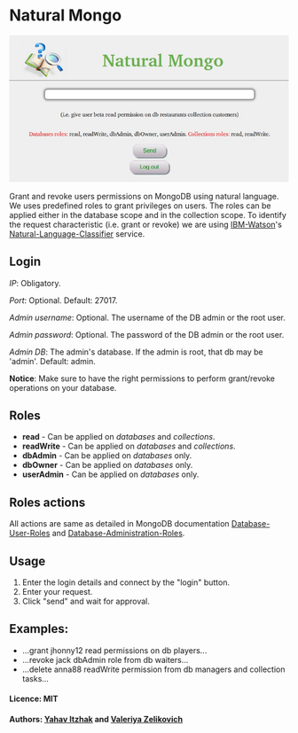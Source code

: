 # Natural Mongo

![](https://github.com/yahavi/NaturalMongo/blob/master/NaturalMongo.jpg)

Grant and revoke users permissions on MongoDB using natural language.
We uses predefined roles to grant privileges on users. The roles can be applied either in the database scope and in the collection scope.
To identify the request characteristic (i.e. grant or revoke) we are using [IBM-Watson](http://www.ibm.com/watson/)'s [Natural-Language-Classifier](https://www.ibm.com/watson/developercloud/doc/nl-classifier/) service.

## Login
*IP*: Obligatory.

*Port*: Optional. Default: 27017.

*Admin username*: Optional. The username of the DB admin or the root user.

*Admin password*: Optional. The password of the DB admin or the root user.

*Admin DB*: The admin's database. If the admin is root, that db may be 'admin'. Default: admin.

**Notice**: Make sure to have the right permissions to perform grant/revoke operations on your database.

## Roles
* **read** - Can be applied on *databases* and *collections*.
* **readWrite** - Can be applied on *databases* and *collections*.
* **dbAdmin** - Can be applied on *databases* only.
* **dbOwner** - Can be applied on *databases* only.
* **userAdmin** - Can be applied on *databases* only.

## Roles actions
All actions are same as detailed in MongoDB documentation [Database-User-Roles](https://docs.mongodb.com/manual/reference/built-in-roles/#database-user-roles) and [Database-Administration-Roles](https://docs.mongodb.com/manual/reference/built-in-roles/#database-administration-roles).
## Usage
1. Enter the login details and connect by the "login" button.
2. Enter your request.
3. Click "send" and wait for approval.

## Examples:
* ...grant jhonny12 read permissions on db players...
* ...revoke jack dbAdmin role from db waiters...
* ...delete anna88 readWrite permission from db managers and collection tasks...

#### Licence: MIT
#### Authors: [Yahav Itzhak](https://github.com/yahavi) and [Valeriya Zelikovich](https://github.com/valeriyaz)
